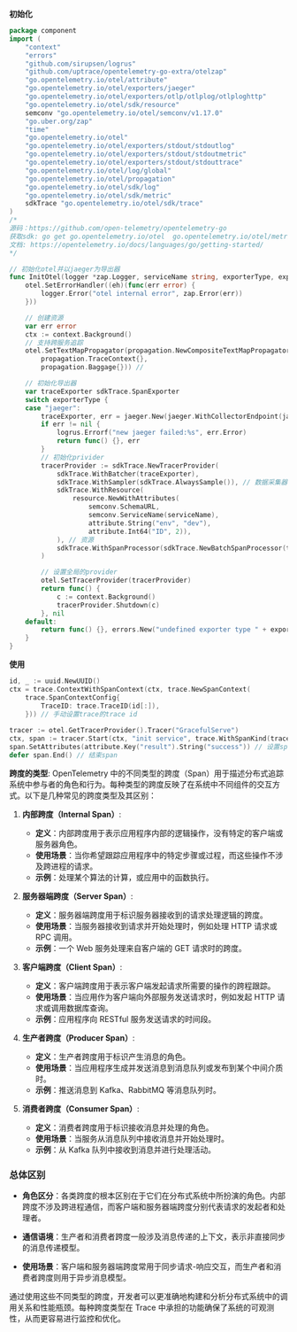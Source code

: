 
**初始化**

```go
package component
import (
	"context"
	"errors"
	"github.com/sirupsen/logrus"
	"github.com/uptrace/opentelemetry-go-extra/otelzap"
	"go.opentelemetry.io/otel/attribute"
	"go.opentelemetry.io/otel/exporters/jaeger"
	"go.opentelemetry.io/otel/exporters/otlp/otlplog/otlploghttp"
	"go.opentelemetry.io/otel/sdk/resource"
	semconv "go.opentelemetry.io/otel/semconv/v1.17.0"
	"go.uber.org/zap"
	"time"
	"go.opentelemetry.io/otel"
	"go.opentelemetry.io/otel/exporters/stdout/stdoutlog"
	"go.opentelemetry.io/otel/exporters/stdout/stdoutmetric"
	"go.opentelemetry.io/otel/exporters/stdout/stdouttrace"
	"go.opentelemetry.io/otel/log/global"
	"go.opentelemetry.io/otel/propagation"
	"go.opentelemetry.io/otel/sdk/log"
	"go.opentelemetry.io/otel/sdk/metric"
	sdkTrace "go.opentelemetry.io/otel/sdk/trace"
)
/*
源码：https://github.com/open-telemetry/opentelemetry-go
获取sdk: go get go.opentelemetry.io/otel  go.opentelemetry.io/otel/metric go.opentelemetry.io/otel/sdk go.opentelemetry.io/otel/exporters/prometheus go.opentelemetry.io/otel/exporters/jaeger
文档: https://opentelemetry.io/docs/languages/go/getting-started/
*/

// 初始化otel并以jaeger为导出器
func InitOtel(logger *zap.Logger, serviceName string, exporterType, exporterEndPoint string) (func(), error) {
	otel.SetErrorHandler((eh)(func(err error) {
		logger.Error("otel internal error", zap.Error(err))
	}))

	// 创建资源
	var err error
	ctx := context.Background()
	// 支持跨服务追踪
	otel.SetTextMapPropagator(propagation.NewCompositeTextMapPropagator(
		propagation.TraceContext{},
		propagation.Baggage{})) //

	// 初始化导出器
	var traceExporter sdkTrace.SpanExporter
	switch exporterType {
	case "jaeger":
		traceExporter, err = jaeger.New(jaeger.WithCollectorEndpoint(jaeger.WithEndpoint(exporterEndPoint)))
		if err != nil {
			logrus.Errorf("new jaeger failed:%s", err.Error)
			return func() {}, err
		}
		// 初始化privider
		tracerProvider := sdkTrace.NewTracerProvider(
			sdkTrace.WithBatcher(traceExporter),
			sdkTrace.WithSampler(sdkTrace.AlwaysSample()), // 数据采集器
			sdkTrace.WithResource(
				resource.NewWithAttributes(
					semconv.SchemaURL,
					semconv.ServiceName(serviceName),
					attribute.String("env", "dev"),
					attribute.Int64("ID", 2)),
			), // 资源
			sdkTrace.WithSpanProcessor(sdkTrace.NewBatchSpanProcessor(traceExporter)), // 导出器
		)

		// 设置全局的provider
		otel.SetTracerProvider(tracerProvider)
		return func() {
			c := context.Background()
			tracerProvider.Shutdown(c)
		}, nil
	default:
		return func() {}, errors.New("undefined exporter type " + exporterType)
	}
}
```

**使用**
```go
id, _ := uuid.NewUUID()
ctx = trace.ContextWithSpanContext(ctx, trace.NewSpanContext(
    trace.SpanContextConfig{
        TraceID: trace.TraceID(id[:]),
    })) // 手动设置trace的trace id
    
tracer := otel.GetTracerProvider().Tracer("GracefulServe")
ctx, span := tracer.Start(ctx, "init service", trace.WithSpanKind(trace.SpanKindProducer)) // 开始一个span，并设置span的角色
span.SetAttributes(attribute.Key("result").String("success")) // 设置span的属性
defer span.End() // 结束span
```

**跨度的类型**:
OpenTelemetry 中的不同类型的跨度（Span）用于描述分布式追踪系统中参与者的角色和行为。每种类型的跨度反映了在系统中不同组件的交互方式。以下是几种常见的跨度类型及其区别：

1. **内部跨度（Internal Span）**:
   - **定义**：内部跨度用于表示应用程序内部的逻辑操作，没有特定的客户端或服务器角色。
   - **使用场景**：当你希望跟踪应用程序中的特定步骤或过程，而这些操作不涉及跨进程的请求。
   - **示例**：处理某个算法的计算，或应用中的函数执行。

2. **服务器端跨度（Server Span）**:
   - **定义**：服务器端跨度用于标识服务器接收到的请求处理逻辑的跨度。
   - **使用场景**：当服务器接收到请求并开始处理时，例如处理 HTTP 请求或 RPC 调用。
   - **示例**：一个 Web 服务处理来自客户端的 GET 请求时的跨度。

3. **客户端跨度（Client Span）**:
   - **定义**：客户端跨度用于表示客户端发起请求所需要的操作的跨程跟踪。
   - **使用场景**：当应用作为客户端向外部服务发送请求时，例如发起 HTTP 请求或调用数据库查询。
   - **示例**：应用程序向 RESTful 服务发送请求的时间段。

4. **生产者跨度（Producer Span）**:
   - **定义**：生产者跨度用于标识产生消息的角色。
   - **使用场景**：当应用程序生成并发送消息到消息队列或发布到某个中间介质时。
   - **示例**：推送消息到 Kafka、RabbitMQ 等消息队列时。

5. **消费者跨度（Consumer Span）**:
   - **定义**：消费者跨度用于标识接收消息并处理的角色。
   - **使用场景**：当服务从消息队列中接收消息并开始处理时。
   - **示例**：从 Kafka 队列中接收到消息并进行处理活动。

### 总体区别

- **角色区分**：各类跨度的根本区别在于它们在分布式系统中所扮演的角色。内部跨度不涉及跨进程通信，而客户端和服务器端跨度分别代表请求的发起者和处理者。

- **通信语境**：生产者和消费者跨度一般涉及消息传递的上下文，表示非直接同步的消息传递模型。

- **使用场景**：客户端和服务器端跨度常用于同步请求-响应交互，而生产者和消费者跨度则用于异步消息模型。

通过使用这些不同类型的跨度，开发者可以更准确地构建和分析分布式系统中的调用关系和性能瓶颈。每种跨度类型在 Trace 中承担的功能确保了系统的可观测性，从而更容易进行监控和优化。